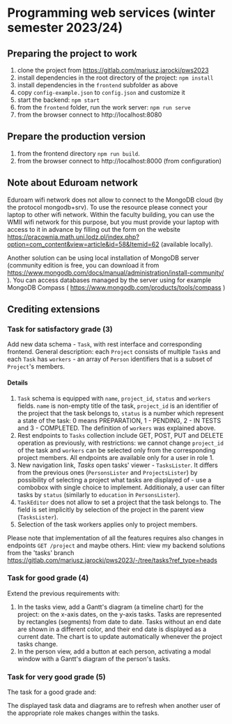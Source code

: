 # Programming web services (winter semester 2023/24)

## Preparing the project to work
1. clone the project from https://gitlab.com/mariusz.jarocki/pws2023
1. install dependencies in the root directory of the project: `npm install`
1. install dependencies in the `frontend` subfolder as above
1. copy `config-example.json` to `config.json` and customize it
1. start the backend: `npm start`
1. from the `frontend` folder, run the work server: `npm run serve`
1. from the browser connect to http://localhost:8080

## Prepare the production version
1. from the frontend directory `npm run build`.
1. from the browser connect to http://localhost:8000 (from configuration)

## Note about Eduroam network
Eduroam wifi network does not allow to connect to the MongoDB cloud (by the protocol mongodb+srv). To use the resource please connect your laptop to other wifi network. Within the faculty building, you can use the WMII wifi network for this purpose, but you must provide your laptop with access to it in advance by filling out the form on the website https://pracownia.math.uni.lodz.pl/index.php?option=com_content&view=article&id=58&Itemid=62 (available locally).

Another solution can be using local installation of MongoDB server (community edition is free, you can download it from https://www.mongodb.com/docs/manual/administration/install-community/ ). You can access databases managed by the server using for example MongoDB Compass ( https://www.mongodb.com/products/tools/compass )

## Crediting extensions

### Task for satisfactory grade (3)

Add new data schema - `Task`, with rest interface and corresponding frontend. General description: each `Project` consists of multiple `Task`s and each `Task` has `workers` - an array of `Person` identifiers that is a subset of `Project`'s members.

#### Details
1. `Task` schema is equipped with `name`, `project_id`, `status` and `workers` fields. `name` is non-empty title of the task, `project_id` is an identifier of the project that the task belongs to, `status` is a number which represent a state of the task: 0 means PREPARATION, 1 - PENDING, 2 - IN TESTS and 3 - COMPLETED. The definition of `workers` was explained above.
1. Rest endpoints to `Tasks` collection include GET, POST, PUT and DELETE operation as previously, with restrictions: we cannot change `project_id` of the task and `workers` can be selected only from the corresponding project members. All endpoints are available only for a user in role 1.
1. New navigation link, _Tasks_ open tasks' viewer - `TasksLister`. It differs from the previous ones (`PersonsLister` and `ProjectsLister`) by possibility of selecting a project what tasks are displayed of - use a combobox with single choice to implement. Additionaly, a user can filter tasks by `status` (similarly to `education` in `PersonsLister`).
1. `TaskEditor` does not allow to set a project that the task belongs to. The field is set implicitly by selection of the project in the parent view (`TasksLister`).
1. Selection of the task workers applies only to project members.

Please note that implementation of all the features requires also changes in endpoints `GET /project` and maybe others.
Hint: view my backend solutions from the 'tasks' branch https://gitlab.com/mariusz.jarocki/pws2023/-/tree/tasks?ref_type=heads

### Task for good grade (4)

Extend the previous requirements with:

1. In the tasks view, add a Gantt's diagram (a timeline chart) for the project: on the x-axis dates, on the y-axis tasks. Tasks are represented by rectangles (segments) from date to date. Tasks without an end date are shown in a different color, and their end date is displayed as a current date. The chart is to update automatically whenever the project tasks change.
1. In the person view, add a button at each person, activating a modal window with a Gantt's diagram of the person's tasks.

### Task for very good grade (5)

The task for a good grade and:

The displayed task data and diagrams are to refresh when another user of the appropriate role makes changes within the tasks.